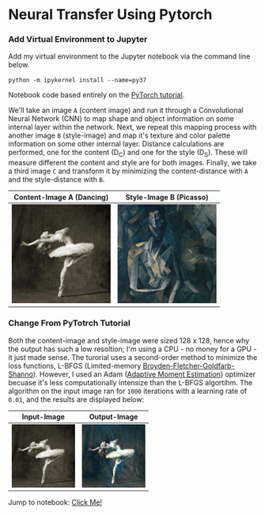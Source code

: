 # Neural Transfer Using Pytorch

### Add Virtual Environment to Jupyter

Add my virtual environment to the Jupyter notebook via the command line below.

```
python -m ipykernel install --name=py37
```

Notebook code based entirely on the [PyTorch tutorial](https://pytorch.org/tutorials/advanced/neural_style_tutorial.html#underlying-principle).

We'll take an image `A` (content image) and run it through a Convolutional Neural Network (CNN) to map shape and object information on some internal layer within the network. Next, we repeat this mapping process with another image `B` (style-image) and map it's texture and color palette information on some other internal layer. Distance calculations are performed, one for the content (D<sub>C</sub>) and one for the style (D<sub>S</sub>). These will measure different the content and style are for both images. Finally, we take a third image `C` and transform it by minimizing the content-distance with `A` and the style-distance with `B`.

|                          Content-Image A (Dancing)                           |                         Style-Image B (Picasso)                          |
| :--------------------------------------------------------------------------: | :----------------------------------------------------------------------: |
| <img src="./images/contents/dancing.jpg" alt="Content-Image A" width="200"/> | <img src="./images/styles/picasso.jpg" alt="Style-Image B" width="200"/> |

### Change From PyTotrch Tutorial

Both the content-image and style-image were sized 128 x 128, hence why the output has such a low resoltion; I'm using a CPU - no money for a GPU - it just made sense. The turorial uses a second-order method to minimize the loss functions, L-BFGS (Limited-memory [Broyden-Fletcher-Goldfarb-Shanno](https://en.wikipedia.org/wiki/Broyden%E2%80%93Fletcher%E2%80%93Goldfarb%E2%80%93Shanno_algorithm)). However, I used an Adam ([Adaptive Moment Estimation](https://arxiv.org/pdf/1412.6980.pdf)) optimizer becuase it's less computationally intensize than the L-BFGS algortihm. The algorithm on the input image ran for `1000` iterations with a learning rate of `0.01`, and the results are displayed below:

|                              Input-Image                              |                             Output-Image                              |
| :-------------------------------------------------------------------: | :-------------------------------------------------------------------: |
| ![alt Input-Image](./images/outputs/original_image.png "Input-Image") | ![alt Output-Image](./images/outputs/output_image.png "Output-Image") |

Jump to notebook: [Click Me!](./Neural_Transfer_Using_Pytorch.ipynb)
